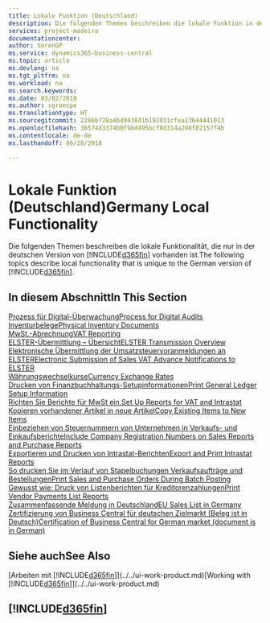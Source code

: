 ```yaml
---
title: Lokale Funktion (Deutschland)
description: Die folgenden Themen beschreiben die lokale Funktion in der deutschen Version von Business Central.
services: project-madeira
documentationcenter: 
author: SorenGP
ms.service: dynamics365-business-central
ms.topic: article
ms.devlang: na
ms.tgt_pltfrm: na
ms.workload: na
ms.search.keywords: 
ms.date: 03/02/2018
ms.author: sgroespe
ms.translationtype: HT
ms.sourcegitcommit: 2286b728a464943841b192031cfea13644441013
ms.openlocfilehash: 36574d3374b0f9bd495bcf8d314a298f82157f4b
ms.contentlocale: de-de
ms.lasthandoff: 06/28/2018

---
```

# <a name="germany-local-functionality"></a><span data-ttu-id="a46a8-103">Lokale Funktion (Deutschland)</span><span class="sxs-lookup"><span data-stu-id="a46a8-103">Germany Local Functionality</span></span>
<span data-ttu-id="a46a8-104">Die folgenden Themen beschreiben die lokale Funktionalität, die nur in der deutschen Version von [!INCLUDE[d365fin](../../includes/d365fin_md.md)] vorhanden ist.</span><span class="sxs-lookup"><span data-stu-id="a46a8-104">The following topics describe local functionality that is unique to the German version of [!INCLUDE[d365fin](../../includes/d365fin_md.md)].</span></span>  

## <a name="in-this-section"></a><span data-ttu-id="a46a8-105">In diesem Abschnitt</span><span class="sxs-lookup"><span data-stu-id="a46a8-105">In This Section</span></span>  
  [<span data-ttu-id="a46a8-106">Prozess für Digital-Überwachung</span><span class="sxs-lookup"><span data-stu-id="a46a8-106">Process for Digital Audits</span></span>](process-for-digital-audits.md)  
  [<span data-ttu-id="a46a8-107">Inventurbelege</span><span class="sxs-lookup"><span data-stu-id="a46a8-107">Physical Inventory Documents</span></span>](physical-inventory-documents.md)  
  [<span data-ttu-id="a46a8-108">MwSt.-Abrechnung</span><span class="sxs-lookup"><span data-stu-id="a46a8-108">VAT Reporting</span></span>](vat-reporting.md)  
  [<span data-ttu-id="a46a8-109">ELSTER-Übermittlung – Übersicht</span><span class="sxs-lookup"><span data-stu-id="a46a8-109">ELSTER Transmission Overview</span></span>](elster-transmission-overview.md)  
  [<span data-ttu-id="a46a8-110">Elektronische Übermittlung der Umsatzsteuervoranmeldungen an ELSTER</span><span class="sxs-lookup"><span data-stu-id="a46a8-110">Electronic Submission of Sales VAT Advance Notifications to ELSTER</span></span>](electronic-submission-of-sales-vat-advance-notifications-to-elster.md)  
  [<span data-ttu-id="a46a8-111">Währungswechselkurse</span><span class="sxs-lookup"><span data-stu-id="a46a8-111">Currency Exchange Rates</span></span>](currency-exchange-rates.md)  
  [<span data-ttu-id="a46a8-112">Drucken von Finanzbuchhaltungs-Setupinformationen</span><span class="sxs-lookup"><span data-stu-id="a46a8-112">Print General Ledger Setup Information</span></span>](how-to-print-general-ledger-setup-information.md)  
  [<span data-ttu-id="a46a8-113">Richten Sie Berichte für MwSt ein.</span><span class="sxs-lookup"><span data-stu-id="a46a8-113">Set Up Reports for VAT and Intrastat</span></span>](how-to-set-up-reports-for-vat-and-intrastat.md)  
  [<span data-ttu-id="a46a8-114">Kopieren vorhandener Artikel in neue Artikel</span><span class="sxs-lookup"><span data-stu-id="a46a8-114">Copy Existing Items to New Items</span></span>](how-to-copy-existing-items-to-new-items.md)  
  [<span data-ttu-id="a46a8-115">Einbeziehen von Steuernummern von Unternehmen in Verkaufs- und Einkaufsberichte</span><span class="sxs-lookup"><span data-stu-id="a46a8-115">Include Company Registration Numbers on Sales Reports and Purchase Reports</span></span>](how-to-include-company-registration-numbers-on-sales-reports-and-purchase-reports.md)  
  [<span data-ttu-id="a46a8-116">Exportieren und Drucken von Intrastat-Berichten</span><span class="sxs-lookup"><span data-stu-id="a46a8-116">Export and Print Intrastat Reports</span></span>](how-to-export-and-print-intrastat-reports.md)  
  [<span data-ttu-id="a46a8-117">So drucken Sie im Verlauf von Stapelbuchungen Verkaufsaufträge und Bestellungen</span><span class="sxs-lookup"><span data-stu-id="a46a8-117">Print Sales and Purchase Orders During Batch Posting</span></span>](how-to-print-sales-and-purchase-orders-during-batch-posting.md)  
  [<span data-ttu-id="a46a8-118">Gewusst wie: Druck von Listenberichten für Kreditorenzahlungen</span><span class="sxs-lookup"><span data-stu-id="a46a8-118">Print Vendor Payments List Reports</span></span>](how-to-print-vendor-payments-list-reports.md)  
  [<span data-ttu-id="a46a8-119">Zusammenfassende Meldung in Deutschland</span><span class="sxs-lookup"><span data-stu-id="a46a8-119">EU Sales List in Germany</span></span>](eu-sales-list-in-germany.md)  
  [<span data-ttu-id="a46a8-120">Zertifizierung von Business Central für deutschen Zielmarkt (Beleg ist in Deutsch)</span><span class="sxs-lookup"><span data-stu-id="a46a8-120">Certification of Business Central for German market (document is in German)</span></span>](https://go.microsoft.com/fwlink/?linkid=875256) 

## <a name="see-also"></a><span data-ttu-id="a46a8-121">Siehe auch</span><span class="sxs-lookup"><span data-stu-id="a46a8-121">See Also</span></span>
<span data-ttu-id="a46a8-122">[Arbeiten mit [!INCLUDE[d365fin](../../includes/d365fin_md.md)]](../../ui-work-product.md)</span><span class="sxs-lookup"><span data-stu-id="a46a8-122">[Working with [!INCLUDE[d365fin](../../includes/d365fin_md.md)]](../../ui-work-product.md)</span></span>  

## [!INCLUDE[d365fin](../../includes/free_trial_md.md)]  
 

